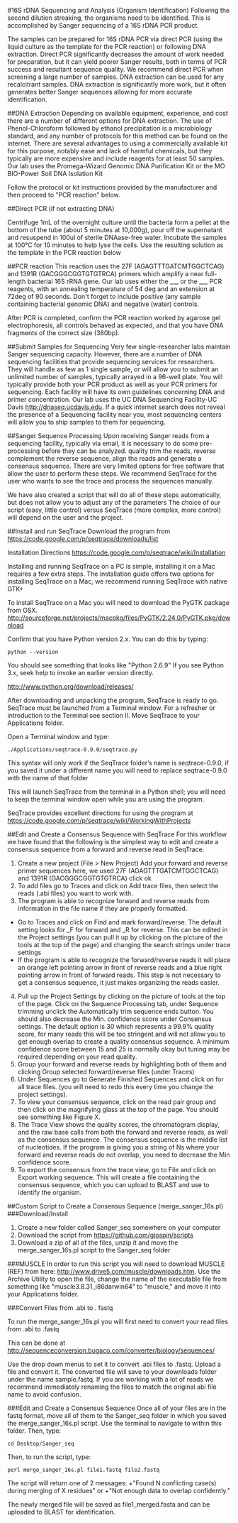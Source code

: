 #16S rDNA Sequencing and Analysis (Organism Identification)
Following the second dilution streaking, the organisms need to be identified. This is accomplished by Sanger sequencing of a 16S rDNA PCR product.

The samples can be prepared for 16S rDNA PCR via direct PCR (using the liquid culture as the template for the PCR reaction) or following DNA extraction. Direct PCR significantly decreases the amount of work needed for preparation, but it can yield poorer Sanger results, both in terms of PCR success and resultant sequence quality. We recommend direct PCR when screening a large number of samples. DNA extraction can be used for any recalcitrant samples. DNA extraction is significantly more work, but it often generates better Sanger sequences allowing for more accurate identification.

##DNA Extraction
Depending on available equipment, experience, and cost there are a number of different options for DNA extraction. The use of Phenol-Chloroform followed by ethanol precipitation is a microbiology standard, and any number of protocols for this method can be found on the internet. There are several advantages to using a commercially available kit for this purpose, notably ease and lack of harmful chemicals, but they typically are more expensive and include reagents for at least 50 samples. Our lab uses the Promega-Wizard Genomic DNA Purification Kit or the MO BIO-Power Soil DNA Isolation Kit

Follow the protocol or kit instructions provided by the manufacturer and then proceed to "PCR reaction" below.

##Direct PCR (if not extracting DNA)

Centrifuge 1mL of the overnight culture until the bacteria form a pellet at the bottom of the tube (about 5 minutes at 10,000g), pour off the supernatant and resuspend in 100ul of sterile DNAase-free water. Incubate the samples at 100°C for 10 minutes to help lyse the cells. Use the resulting solution as the template in the PCR reaction below

##PCR reaction
This reaction uses the 27F (AGAGTTTGATCMTGGCTCAG) and 1391R (GACGGGCGGTGTGTRCA) primers which amplify a near full-length bacterial 16S rRNA gene. Our lab uses either the ___ or the ___ PCR reagents, with an annealing temperature of 54 deg and an extension at 72deg of 90 seconds. Don't forget to include positive (any sample containing bacterial genomic DNA) and negative (water) controls. 

After PCR is completed, confirm the PCR reaction worked by agarose gel electrophoresis, all controls behaved as expected, and that you have DNA fragments of the correct size (380bp).  

##Submit Samples for Sequencing
Very few single-researcher labs maintain Sanger sequencing capacity. However, there are a number of DNA sequencing facilities that provide sequencing services for researchers. They will handle as few as 1 single sample, or will allow you to submit an unlimited number of samples, typically arrayed in a 96-well plate.  You will typically provide both your PCR product as well as your PCR primers for sequencing. Each facility will have its own guidelines concerning DNA and primer concentration. Our lab uses the UC DNA Sequencing Facility-UC Davis
http://dnaseq.ucdavis.edu. If a quick internet search does not reveal the presence of a Sequencing facility near you, most sequencing centers will allow you to ship samples to them for sequencing.

##Sanger Sequence Processing
Upon receiving Sanger reads from a sequencing facility, typically via email, it is necessary to do some pre-processing before they can be analyzed.  quality trim the reads, reverse complement the reverse sequence, align the reads and generate a consensus sequence. There are very limited options for free software that allow the user to perform these steps. We recommend SeqTrace for the user who wants to see the trace and process the sequences manually.

We have also created a script that will do all of these steps automatically, but does not allow you to adjust any of the parameters The choice of our script (easy, little control) versus SeqTrace (more complex, more control) will depend on the user and the project. 

##Install and run SeqTrace
Download the program from
https://code.google.com/p/seqtrace/downloads/list

Installation Directions
https://code.google.com/p/seqtrace/wiki/Installation

Installing and running SeqTrace on a PC is simple, installing it on a Mac requires a few extra steps. The installation guide offers two options for installing SeqTrace on a Mac, we recommend running SeqTrace with native GTK+

To install SeqTrace on a Mac you will need to download the PyGTK package from OSX. 
http://sourceforge.net/projects/macpkg/files/PyGTK/2.24.0/PyGTK.pkg/download

Confirm that you have Python version 2.x. You can do this by typing:

    python --version
You should see something that looks like "Python 2.6.9" If you see Python 3.x, seek help to invoke an earlier version directly.

http://www.python.org/download/releases/

After downloading and unpacking the program, SeqTrace is ready to go. SeqTrace must be launched from a Terminal window. For a refresher or introduction to the Terminal see section II. Move SeqTrace to your Applications folder. 

Open a Terminal window and type:

    ./Applications/seqtrace-0.9.0/seqtrace.py

This syntax will only work if the SeqTrace folder’s name is seqtrace-0.9.0, if you saved it under a different name you will need to replace seqtrace-0.9.0 with the name of that folder

This will launch SeqTrace from the terminal in a Python shell; you will need to keep the terminal window open while you are using the program. 

SeqTrace provides excellent directions for using the program at https://code.google.com/p/seqtrace/wiki/WorkingWithProjects

##Edit and Create a Consensus Sequence with SeqTrace
For this workflow we have found that the following is the simplest way to edit and create a consensus sequence from a forward and reverse read in SeqTrace.

1. Create a new project (File > New Project) 
Add your forward and reverse primer sequences here, we used 27F (AGAGTTTGATCMTGGCTCAG) 
and 1391R (GACGGGCGGTGTGTRCA) 
click ok
2. To add files go to Traces and click on Add trace files, then select the reads 
(.abi files) you want to work with. 
3. The program is able to recognize forward and reverse reads from information in the file name if they are properly formatted.
 + Go to Traces and click on Find and mark forward/reverse. The default setting looks for _F for forward and _R for reverse. This can be edited in the Project settings (you can pull it up by clicking on the picture of the tools at the top of the page) and changing the search strings under trace settings
 + If the program is able to recognize the forward/reverse reads it will place an orange left pointing arrow in front of reverse reads and a blue right pointing arrow in front of forward reads. This step is not necessary to get a consensus sequence, it just makes organizing the reads easier. 
4. Pull up the Project Settings by clicking on the picture of tools at the top of the page. Click on the Sequence Processing tab, under Sequence trimming unclick the Automatically trim sequence ends button. You should also decrease the Min. confidence score under Consensus settings. The default option is 30 which represents a 99.9% quality score, for many reads this will be too stringent and will not allow you to get enough overlap to create a quality consensus sequence. A minimum confidence score between 15 and 25 is normally okay but tuning may be required depending on your read quality.
5. Group your forward and reverse reads by highlighting both of them and clicking Group selected forward/reverse files (under Traces)
6. Under Sequences go to Generate Finished Sequences and click on for all trace files. (you will need to redo this every time you change the project settings).
7. To view your consensus sequence, click on the read pair group and then click on the magnifying glass at the top of the page. You should see something like Figure X.
8. The Trace View shows the quality scores, the chromatogram display, and the raw base calls from both the forward and reverse reads, as well as the consensus sequence. The consensus sequence is the middle list of nucleotides. If the program is giving you a string of Ns where your forward and reverse reads do not overlap, you need to decrease the Min confidence score.
9. To export the consensus from the trace view, go to File and click on Export working sequence. This will create a file containing the consensus sequence, which you can upload to BLAST and use to identify the organism.

##Custom Script to Create a Consensus Sequence (merge\_sanger\_16s.pl)
###Download/Install
1. Create a new folder called Sanger_seq somewhere on your computer
2. Download the script from https://github.com/gjospin/scripts
3. Download a zip of all of the files, unzip it and move the merge_sanger_16s.pl script to the Sanger_seq folder

###MUSCLE
In order to run this script you will need to download MUSCLE (REF) from here: http://www.drive5.com/muscle/downloads.htm. Use the Archive Utility to open the file, change the name of the executable file from something like "muscle3.8.31_i86darwin64" to "muscle," and move it into your Applications folder.

###Convert Files from .abi to . fastq

To run the merge_sanger_16s.pl you will first need to convert your read files from .abi to .fastq

This can be done at 
http://sequenceconversion.bugaco.com/converter/biology/sequences/

Use the drop down menus to set it to convert .abi files to .fastq. Upload a file and convert it. The converted file will save to your downloads folder under the name sample.fastq. If you are working with a lot of reads we recommend immediately renaming the files to match the original abi file name to avoid confusion.

###Edit and Create a Consensus Sequence
Once all of your files are in the fastq format, move all of them to the Sanger_seq folder in which you saved the merge_sanger_16s.pl script. Use the terminal to navigate to within this folder. Then, type:
 
    cd Desktop/Sanger_seq

Then, to run the script, type:

    perl merge_sanger_16s.pl file1.fastq file2.fastq
The script will return one of 2 messages:
    +"Found N conflicting case(s) during merging of X residues" 
or
    +"Not enough data to overlap confidently." 

The newly merged file will be saved as file1_merged.fasta and can be uploaded to BLAST for identification.




 






